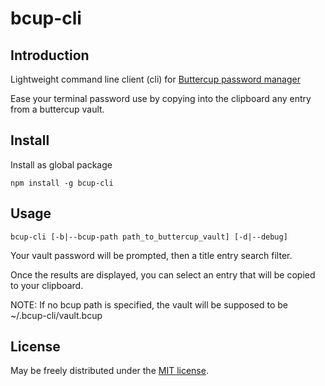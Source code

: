 # bcup-cli

Introduction
------------

Lightweight command line client (cli) for [Buttercup password manager](https://buttercup.pw/)

Ease your terminal password use by copying into the clipboard any entry from a buttercup vault.

Install
-------
Install as global package

```npm install -g bcup-cli```

Usage
-----

```bcup-cli [-b|--bcup-path path_to_buttercup_vault] [-d|--debug]```

Your vault password will be prompted, then a title entry search filter.

Once the results are displayed, you can select an entry that will be copied to your clipboard.

NOTE: If no bcup path is specified, the vault will be supposed to be ~/.bcup-cli/vault.bcup

License
-------

May be freely distributed under the [MIT license](https://raw.githubusercontent.com/Usabi/bcup-cli/master/LICENSE).
